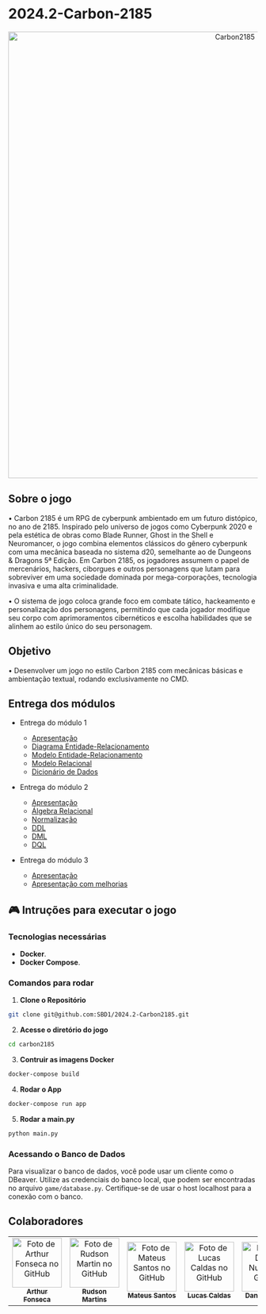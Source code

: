 # 2024.2-Carbon-2185

<div align="center">
      <img src="https://i.pinimg.com/736x/b3/ab/fc/b3abfc7354e0ae4873a021040e24b9a8.jpg" width="900px;" alt="Carbon2185"/><br>
</div>

<div align="left">
  <h2>Sobre o jogo</h2>
</div> 

• Carbon 2185 é um RPG de cyberpunk ambientado em um futuro distópico, no ano de 2185. Inspirado pelo universo de jogos como Cyberpunk 2020 e pela estética de obras como Blade Runner, Ghost in the Shell e Neuromancer, o jogo combina elementos clássicos do gênero cyberpunk com uma mecânica baseada no sistema d20, semelhante ao de Dungeons & Dragons 5ª Edição. Em Carbon 2185, os jogadores assumem o papel de mercenários, hackers, ciborgues e outros personagens que lutam para sobreviver em uma sociedade dominada por mega-corporações, tecnologia invasiva e uma alta criminalidade.
 
• O sistema de jogo coloca grande foco em combate tático, hackeamento e personalização dos personagens, permitindo que cada jogador modifique seu corpo com aprimoramentos cibernéticos e escolha habilidades que se alinhem ao estilo único do seu personagem.

<div align="left">
  <h2>Objetivo</h2>
</div> 

• Desenvolver um jogo no estilo Carbon 2185 com mecânicas básicas e ambientação textual, rodando exclusivamente no CMD.

<div align="left">
  <h2>Entrega dos módulos</h2>
</div> 

- Entrega do módulo 1

  - [Apresentação](./docs/entrega-1/Apresentação.md)
  - [Diagrama Entidade-Relacionamento](./docs/entrega-1/DER.md)
  - [Modelo Entidade-Relacionamento](./docs/entrega-1/MER.md)
  - [Modelo Relacional](./docs/entrega-1/ModeloRelacional.md)
  - [Dicionário de Dados](./docs/entrega-1/DD.md)

- Entrega do módulo 2

  - [Apresentação](./docs/entrega-2/Apresentação.md)
  - [Álgebra Relacional](./docs/entrega-2/AlgebraRelacional.md)
  - [Normalização](./docs/entrega-2/Normalização.md)
  - [DDL](./docs/entrega-2/DDL.md)
  - [DML](./docs/entrega-2/DML.md)
  - [DQL](./docs/entrega-2/DQL.md)

- Entrega do módulo 3

  - [Apresentação](./docs/entrega-3/Apresentação.md)
  - [Apresentação com melhorias](./docs/entrega-3/Apresentação2.md)

## 🎮 Intruções para executar o jogo

### Tecnologias necessárias

- **Docker**.
- **Docker Compose**.

### Comandos para rodar

1. **Clone o Repositório** 

```bash
git clone git@github.com:SBD1/2024.2-Carbon2185.git
```

2. **Acesse o diretório do jogo**

```bash
cd carbon2185
```

3. **Contruir as imagens Docker**

```bash
docker-compose build
```

4. **Rodar o App**

```bash
docker-compose run app
```

5. **Rodar a main.py**

```bash
python main.py
```

### Acessando o Banco de Dados

Para visualizar o banco de dados, você pode usar um cliente como o DBeaver. Utilize as credenciais do banco local, que podem ser encontradas no arquivo `game/database.py`. Certifique-se de usar o host localhost para a conexão com o banco.

<div align="left">
  <h2> Colaboradores </h2>
</div> 

<div align="center">
<table>
  <tr>
    <td align="center">
      <a href="https://github.com/arthurfonsecaa">
        <img src="https://avatars.githubusercontent.com/u/169956243?v=4" width="100px;" alt="Foto de Arthur Fonseca no GitHub"/><br>
        <sub>
          <b>Arthur Fonseca</b>
        </sub>
      </a>
    </td>
     <td align="center">
      <a href="https://github.com/RudsonMartin">
        <img src="https://avatars.githubusercontent.com/u/185992135?v=4" width="100px;" alt="Foto de Rudson Martin no GitHub"/><br>
        <sub>
          <b>Rudson Martins</b>
        </sub>
      </a>
    </td>
     <td align="center">
      <a href="https://github.com/14luke08">
        <img src="https://avatars.githubusercontent.com/u/119440440?v=4" width="100px;" alt="Foto de Mateus Santos no GitHub"/><br>
        <sub>
          <b>Mateus Santos</b>
        </sub>
      </a>
    </td>
     <td align="center">
      <a href="https://github.com/lucascaldasb">
        <img src="https://avatars.githubusercontent.com/u/90349578?v=4" width="100px;" alt="Foto de Lucas Caldas no GitHub"/><br>
        <sub>
          <b>Lucas Caldas</b>
        </sub>
      </a>
    </td>
     <td align="center">
      <a href="https://github.com/DanNunes777">
        <img src="https://avatars.githubusercontent.com/u/101228207?v=4" width="100px;" alt="Foto de Daniel Nunes no GitHub"/><br>
        <sub>
          <b>Daniel Nunes</b>
        </sub>
      </a>
    </td>
</div>
